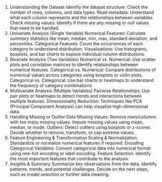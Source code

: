 1. Understanding the Dataset
Identify the dataset structure: Check the number of rows, columns, and data types.
Read metadata: Understand what each column represents and the relationships between variables.
Check missing values: Identify if there are any missing or null values that need to be handled.
2. Univariate Analysis (Single Variable)
Numerical Features: Calculate summary statistics like mean, median, min, max, standard deviation, and percentiles.
Categorical Features: Count the occurrences of each category to understand distribution.
Visualizations: Use histograms, boxplots, and bar charts to explore individual column distributions.
3. Bivariate Analysis (Two Variables)
Numerical vs. Numerical: Use scatter plots and correlation matrices to identify relationships between numerical features.
Categorical vs. Numerical: Compare distributions of numerical values across categories using boxplots or violin plots.
Categorical vs. Categorical: Use bar charts or heatmaps to understand the frequency of category combinations.
4. Multivariate Analysis (Multiple Variables)
Pairwise Relationships: Use pair plots or heatmaps to detect trends and interactions between multiple features.
Dimensionality Reduction: Techniques like PCA (Principal Component Analysis) can help visualize high-dimensional data.
5. Handling Missing or Outlier Data
Missing Values:
Remove rows/columns with too many missing values.
Impute missing values using mean, median, or mode.
Outliers:
Detect outliers using boxplots or z-scores.
Decide whether to remove, transform, or cap extreme values.
6. Feature Engineering & Transformation
Scaling & Normalization: Standardize or normalize numerical features if required.
Encoding Categorical Variables: Convert categorical data into numerical format using one-hot encoding or label encoding.
Feature Selection: Identify the most important features that contribute to the analysis.
7. Insights & Summary
Summarize key observations from the data.
Identify patterns, trends, and potential challenges.
Decide on the next steps, such as model selection or further data cleaning.
